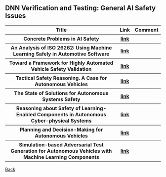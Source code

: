 <head>
  <meta charset="utf-8">

  <meta name="description" content="DNN Verification and Testing: Attacking Techniques">
  <meta name="author" content="SitePoint">

  <link rel="stylesheet" href="css/styles.css?v=1.0">

  <!--[if lt IE 9]>
    <script src="https://cdnjs.cloudflare.com/ajax/libs/html5shiv/3.7.3/html5shiv.js"></script>
  <![endif]-->
</head>

<body>
  
  <h2>DNN Verification and Testing: General AI Safety Issues </h2>
  
<table class="tg">

  <tr>
    <th class="tg-yw4l"> Title </th> 
    <th> Link </th>    
    <th class="tg-yw4l"> Comment </th> 
  </tr>
  
  <tr>
    <th class="tg-yw4l"> Concrete Problems in AI Safety </th> 
    <th> <a href="https://arxiv.org/abs/1606.06565" target="_blank">link</a> </th>    
    <th class="tg-yw4l">  </th>   
  </tr>
  
  <tr>
    <th class="tg-yw4l"> An Analysis of ISO 26262: Using Machine Learning Safely in Automotive Software </th> 
    <th> <a href="https://arxiv.org/abs/1709.02435" target="_blank">link</a> </th>    
    <th class="tg-yw4l">  </th>   
  </tr>
  
  <tr>
    <th class="tg-yw4l"> Toward a Framework for Highly Automated Vehicle Safety Validation </th> 
    <th> <a href="https://users.ece.cmu.edu/~koopman/pubs/koopman18_av_safety_validation.pdf" target="_blank">link</a> </th>    
    <th class="tg-yw4l">  </th>   
  </tr>
  
  <tr>
    <th class="tg-yw4l"> Tactical Safety Reasoning. A Case for Autonomous Vehicles </th> 
    <th> <a href="https://www.cs.ru.nl/E.Poll/papers/vtc2018.pdf" target="_blank">link</a> </th>    
    <th class="tg-yw4l">  </th>   
  </tr>
  
  <tr>
    <th class="tg-yw4l"> The State of Solutions for Autonomous Systems Safety </th> 
    <th> <a href="http://eprints.whiterose.ac.uk/127573/" target="_blank">link</a> </th>    
    <th class="tg-yw4l">  </th>   
  </tr>
  
  <tr>
    <th class="tg-yw4l"> Reasoning about Safety of Learning-Enabled Components in Autonomous Cyber-physical Systems </th> 
    <th> <a href="https://arxiv.org/abs/1804.03973" target="_blank">link</a> </th>    
    <th class="tg-yw4l">  </th>   
  </tr>
  
  <tr>
    <th class="tg-yw4l"> Planning and Decision-Making for Autonomous Vehicles </th> 
    <th> <a href="https://www.annualreviews.org/doi/abs/10.1146/annurev-control-060117-105157" target="_blank">link</a> </th>    
    <th class="tg-yw4l">  </th>   
  </tr>
    
  <tr>
    <th class="tg-yw4l"> Simulation-based Adversarial Test Generation for Autonomous Vehicles with Machine Learning Components </th> 
    <th> <a href="https://arxiv.org/abs/1804.06760" target="_blank">link</a> </th>    
    <th class="tg-yw4l">  </th>   
  </tr>
    
</table>

<a href="https://github.com/TrustAI/Literature-on-DNN-Verification-and-Testing">Back</a>
  
</body>
</html>
